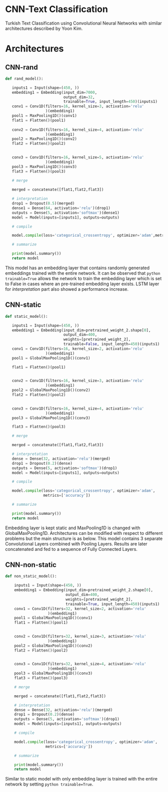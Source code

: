 # CNN-Text Classification
 Turkish Text Classification using Convolutional Neural Networks with similar architectures described by Yoon Kim.
 
# Architectures 
 ## CNN-rand
 ```python
 def rand_model():

    inputs1 = Input(shape=(450, ))
    embedding1 = Embedding(input_dim=7000,
                           output_dim=32,
                           trainable=True, input_length=450)(inputs1)
    conv1 = Conv1D(filters=16, kernel_size=3, activation='relu'
                   )(embedding1)
    pool1 = MaxPooling1D()(conv1)
    flat1 = Flatten()(pool1)
    
    conv2 = Conv1D(filters=16, kernel_size=4, activation='relu'
                   )(embedding1)
    pool2 = MaxPooling1D()(conv2)
    flat2 = Flatten()(pool2)

    
    conv3 = Conv1D(filters=16, kernel_size=5, activation='relu'
                   )(embedding1)
    pool3 = MaxPooling1D()(conv3)
    flat3 = Flatten()(pool3)
    
    # merge

    merged = concatenate([flat1,flat2,flat3])

    # interpretation
    drop1 = Dropout(0.5)(merged)
    dense1 = Dense(64, activation='relu')(drop1)
    outputs = Dense(5, activation='softmax')(dense1)
    model = Model(inputs=[inputs1], outputs=outputs)

    # compile

    model.compile(loss='categorical_crossentropy', optimizer='adam',metrics=['accuracy'])

    # summarize

    print(model.summary())
    return model
 
 ```
 
This model has an embedding layer that contains randomly generated embeddings trained with the entire network. It can be observed that ```python trainable=True``` allows the network to train the embedding layer which is set to False in cases where an pre-trained embedding layer exists. LSTM layer for *interpretation* part also showed a performance increase.

## CNN-static
 ```python
 def static_model():

    inputs1 = Input(shape=(450, ))
    embedding1 = Embedding(input_dim=pretrained_weight_2.shape[0],
                           output_dim=400,
                           weights=[pretrained_weight_2],
                           trainable=False, input_length=450)(inputs1)
    conv1 = Conv1D(filters=16, kernel_size=2, activation='relu'
                   )(embedding1)
    pool1 = GlobalMaxPooling1D()(conv1)

    flat1 = Flatten()(pool1)

    
    conv2 = Conv1D(filters=16, kernel_size=3, activation='relu'
                   )(embedding1)
    pool2 = GlobalMaxPooling1D()(conv2)
    flat2 = Flatten()(pool2)

    
    conv3 = Conv1D(filters=16, kernel_size=4, activation='relu'
                   )(embedding1)
    pool3 = GlobalMaxPooling1D()(conv3)

    flat3 = Flatten()(pool3)

    # merge

    merged = concatenate([flat1,flat2,flat3])

    # interpretation
    dense = Dense(32, activation='relu')(merged)
    drop1 = Dropout(0.2)(dense)
    outputs = Dense(5, activation='softmax')(drop1)
    model = Model(inputs=[inputs1], outputs=outputs)

    # compile

    model.compile(loss='categorical_crossentropy', optimizer='adam',
                  metrics=['accuracy'])

    # summarize

    print(model.summary())
    return model
 
 ```

Embedding layer is kept static and MaxPooling1D is changed with GlobalMaxPooling1D. Architectures can be modified with respect to different problems but the main structure is as below. This model contains 3 separate Convolutional Layers combined with Pooling Layers. Results are later concatenated and fed to a sequence of Fully Connected Layers.

## CNN-non-static
```python
def non_static_model():

    inputs1 = Input(shape=(450, ))
    embedding1 = Embedding(input_dim=pretrained_weight_2.shape[0],
                           output_dim=400,
                           weights=[pretrained_weight_2],
                           trainable=True, input_length=450)(inputs1)
    conv1 = Conv1D(filters=32, kernel_size=2, activation='relu'
                   )(embedding1)
    pool1 = GlobalMaxPooling1D()(conv1)
    flat1 = Flatten()(pool1)

    
    conv2 = Conv1D(filters=32, kernel_size=3, activation='relu'
                   )(embedding1)
    pool2 = GlobalMaxPooling1D()(conv2)
    flat2 = Flatten()(pool2)

    
    conv3 = Conv1D(filters=32, kernel_size=4, activation='relu'
                   )(embedding1)
    pool3 = GlobalMaxPooling1D()(conv3)
    flat3 = Flatten()(pool3)

    # merge

    merged = concatenate([flat1,flat2,flat3])

    # interpretation
    dense = Dense(32, activation='relu')(merged)
    drop1 = Dropout(0.2)(dense)
    outputs = Dense(5, activation='softmax')(drop1)
    model = Model(inputs=[inputs1], outputs=outputs)

    # compile

    model.compile(loss='categorical_crossentropy', optimizer='adam',
                  metrics=['accuracy'])

    # summarize

    print(model.summary())
    return model
```
 Similar to static model with only embedding layer is trained with the entire network by setting ```python trainable=True```.
 
